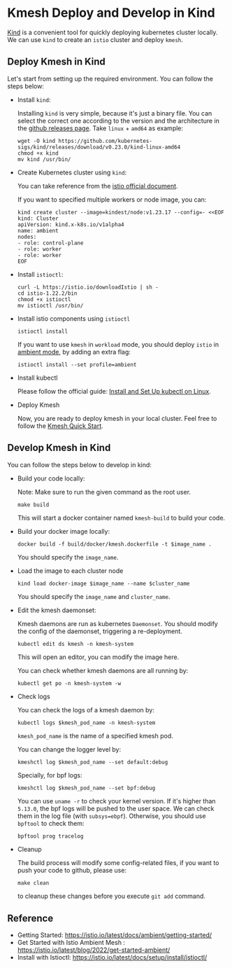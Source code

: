 # Kmesh Deploy and Develop in Kind

[Kind](https://github.com/kubernetes-sigs/kind) is a convenient tool for quickly deploying kubernetes cluster locally. We can use `kind` to create an `istio` cluster and deploy `kmesh`.

## Deploy Kmesh in Kind

Let's start from setting up the required environment. You can follow the steps below:

+ Install `kind`:

    Installing `kind` is very simple, because it's just a binary file. You can select the correct one according to the version and the architecture in the [github releases page](https://github.com/kubernetes-sigs/kind/releases). Take `linux` + `amd64` as example:

    ```shell
    wget -O kind https://github.com/kubernetes-sigs/kind/releases/download/v0.23.0/kind-linux-amd64
    chmod +x kind
    mv kind /usr/bin/
    ```

+ Create Kubernetes cluster using `kind`:

    You can take reference from the [istio official document](https://istio.io/latest/docs/setup/platform-setup/kind/).

    If you want to specified multiple workers or node image, you can:

    ```shell
    kind create cluster --image=kindest/node:v1.23.17 --config=- <<EOF
    kind: Cluster
    apiVersion: kind.x-k8s.io/v1alpha4
    name: ambient
    nodes:
    - role: control-plane
    - role: worker
    - role: worker
    EOF
    ```

+ Install `istioctl`:

    ```shell
    curl -L https://istio.io/downloadIstio | sh -
    cd istio-1.22.2/bin
    chmod +x istioctl
    mv istioctl /usr/bin/
    ```

+ Install istio components using `istioctl`

    ```shell
    istioctl install
    ```

    If you want to use `kmesh` in `workload` mode, you should deploy `istio` in [ambient mode](https://istio.io/latest/docs/ambient/overview/), by adding an extra flag:

    ```shell
    istioctl install --set profile=ambient 
    ```

+ Install kubectl

    Please follow the official guide: [Install and Set Up kubectl on Linux](https://kubernetes.io/docs/tasks/tools/install-kubectl-linux/).

+ Deploy Kmesh

    Now, you are ready to deploy kmesh in your local cluster. Feel free to follow the [Kmesh Quick Start](https://kmesh.net/en/docs/setup/quickstart/).

## Develop Kmesh in Kind

You can follow the steps below to develop in kind:

+ Build your code locally:

    Note: Make sure to run the given command as the root user.

    ```shell
    make build
    ```

    This will start a docker container named `kmesh-build` to build your code.

+ Build your docker image locally:

    ```shell
    docker build -f build/docker/kmesh.dockerfile -t $image_name .
    ```

    You should specify the `image_name`.

+ Load the image to each cluster node

    ```shell
    kind load docker-image $image_name --name $cluster_name
    ```

    You should specify the `image_name` and `cluster_name`.

+ Edit the kmesh daemonset:

    Kmesh daemons are run as kubernetes `Daemonset`. You should modify the config of the daemonset, triggering a re-deployment.

    ```shell
    kubectl edit ds kmesh -n kmesh-system
    ```

    This will open an editor, you can modify the image here.

    You can check whether kmesh daemons are all running by:

    ```shell
    kubectl get po -n kmesh-system -w
    ```

+ Check logs

    You can check the logs of a kmesh daemon by:

    ```shell
    kubectl logs $kmesh_pod_name -n kmesh-system
    ```

    `kmesh_pod_name` is the name of a specified kmesh pod.

    You can change the logger level by:

    ```shell
    kmeshctl log $kmesh_pod_name --set default:debug
    ```

    Specially, for bpf logs:

    ```shell
    kmeshctl log $kmesh_pod_name --set bpf:debug
    ```

    You can use `uname -r` to check your kernel version. If it's higher than `5.13.0`, the bpf logs will be pushed to the user space. We can check them in the log file (with `subsys=ebpf`). Otherwise, you should use `bpftool` to check them:

    ```bash
    bpftool prog tracelog
    ```

+ Cleanup

    The build process will modify some config-related files, if you want to push your code to github, please use:

    ```shell
    make clean
    ```

    to cleanup these changes before you execute `git add` command.

## Reference

+ Getting Started: <https://istio.io/latest/docs/ambient/getting-started/>
+ Get Started with Istio Ambient Mesh
: <https://istio.io/latest/blog/2022/get-started-ambient/>
+ Install with Istioctl: <https://istio.io/latest/docs/setup/install/istioctl/>
